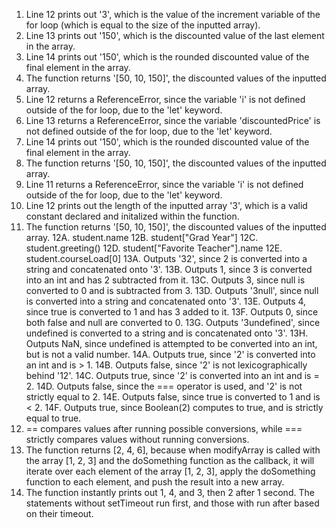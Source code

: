 1. Line 12 prints out '3', which is the value of the increment variable of the for loop (which is equal to the size of the inputted array).
2. Line 13 prints out '150', which is the discounted value of the last element in the array. 
3. Line 14 prints out '150', which is the rounded discounted value of the final element in the array. 
4. The function returns '[50, 10, 150]', the discounted values of the inputted array. 
5. Line 12 returns a ReferenceError, since the variable 'i' is not defined outside of the for loop, due to the 'let' keyword.
6. Line 13 returns a ReferenceError, since the variable 'discountedPrice' is not defined outside of the for loop, due to the 'let' keyword.
7. Line 14 prints out '150', which is the rounded discounted value of the final element in the array. 
8. The function returns '[50, 10, 150]', the discounted values of the inputted array. 
9. Line 11 returns a ReferenceError, since the variable 'i' is not defined outside of the for loop, due to the 'let' keyword.
10. Line 12 prints out the length of the inputted array '3', which is a valid constant declared and initalized within the function.
11. The function returns '[50, 10, 150]', the discounted values of the inputted array. 
12A. student.name
12B. student["Grad Year"]
12C. student.greeting()
12D. student["Favorite Teacher"].name
12E. student.courseLoad[0]
13A. Outputs '32', since 2 is converted into a string and concatenated onto '3'.
13B. Outputs 1, since 3 is converted into an int and has 2 subtracted from it. 
13C. Outputs 3, since null is converted to 0 and is subtracted from 3.
13D. Outputs '3null', since null is converted into a string and concatenated onto '3'.
13E. Outputs 4, since true is converted to 1 and has 3 added to it.
13F. Outputs 0, since both false and null are converted to 0. 
13G. Outputs '3undefined', since undefined is converted to a string and is concatenated onto '3'.
13H. Outputs NaN, since undefined is attempted to be converted into an int, but is not a valid number. 
14A. Outputs true, since '2' is converted into an int and is > 1.
14B. Outputs false, since '2' is not lexicographically behind '12'. 
14C. Outputs true, since '2' is converted into an int and is = 2.
14D. Outputs false, since the === operator is used, and '2' is not strictly equal to 2.
14E. Outputs false, since true is converted to 1 and is < 2.
14F. Outputs true, since Boolean(2) computes to true, and is strictly equal to true.
15. == compares values after running possible conversions, while === strictly compares values without running conversions. 
17. The function returns [2, 4, 6], because when modifyArray is called with the array [1, 2, 3] and the doSomething function as the callback, it will iterate over each element of the array [1, 2, 3], apply the doSomething function to each element, and push the result into a new array.
19. The function instantly prints out 1, 4, and 3, then 2 after 1 second. The statements without setTimeout run first, and those with run after based on their timeout. 